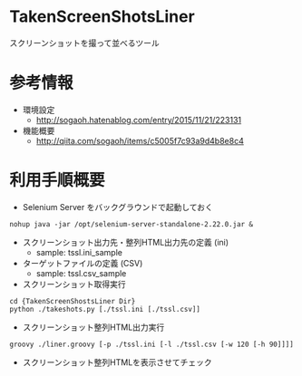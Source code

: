 # TakenScreenShotsLiner
スクリーンショットを撮って並べるツール

# 参考情報
- 環境設定
	- http://sogaoh.hatenablog.com/entry/2015/11/21/223131
- 機能概要
	- http://qiita.com/sogaoh/items/c5005f7c93a9d4b8e8c4

# 利用手順概要
- Selenium Server をバックグラウンドで起動しておく
```
nohup java -jar /opt/selenium-server-standalone-2.22.0.jar &
```
- スクリーンショット出力先・整列HTML出力先の定義 (ini)
	- sample: tssl.ini_sample
- ターゲットファイルの定義 (CSV)
	- sample: tssl.csv_sample
- スクリーンショット取得実行
```
cd {TakenScreenShostsLiner Dir}
python ./takeshots.py [./tssl.ini [./tssl.csv]]
```
- スクリーンショット整列HTML出力実行
```
groovy ./liner.groovy [-p ./tssl.ini [-l ./tssl.csv [-w 120 [-h 90]]]]
```
- スクリーンショット整列HTMLを表示させてチェック


